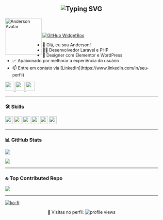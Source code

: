 <h2 align="center">
  <img src="https://readme-typing-svg.demolab.com?font=Fira+Code&pause=1000&color=9B72FF&width=435&lines=Hello%2C+I'm+Anderson!;Laravel+%26+PHP+Developer;Designer+with+Elementor/WordPress;Open+to+new+opportunities" alt="Typing SVG" />
</h2>

<a href="https://github.com/aalvg" align="left">
  <img align="left" width="120" alt="Anderson Avatar" src="YOUR_AVATAR_IMAGE_URL">
</a>
<br><br>

[![GitHub WidgetBox](https://github-widgetbox.vercel.app/api/profile?username=aalvg&data=followers,repositories,stars,commits&theme=darkmode)](https://github.com/aalvg)

<ul align="left">
  <li>👋 Olá, eu sou Anderson!</li>
  <li>👨‍💻 Desenvolvedor Laravel e PHP</li>
  <li>🎨 Designer com Elementor e WordPress</li>
  <li>📈 Apaixonado por melhorar a experiência do usuário</li>
  <li>📫 Entre em contato via [LinkedIn](https://www.linkedin.com/in/seu-perfil)</li>
</ul>

<p align="left">
  <a href="https://www.linkedin.com/in/seu-perfil/" target="_blank">
    <img src="https://img.shields.io/badge/LinkedIn-%230077B5.svg?&style=for-the-badge&logo=linkedin&logoColor=white" height="30" />
  </a>
  <a href="mailto:seu-email@example.com" target="_blank">
    <img src="https://img.shields.io/badge/Email-D14836?style=for-the-badge&logo=gmail&logoColor=white" height="30" />
  </a>
  <a href="https://twitter.com/seu_usuario" target="_blank">
    <img src="https://img.shields.io/badge/Twitter-%231DA1F2.svg?&style=for-the-badge&logo=twitter&logoColor=white" height="30" />
  </a>
</p>

---

### 🛠️ Skills

<img src="https://img.shields.io/badge/Laravel-%23FF2D20.svg?style=for-the-badge&logo=laravel&logoColor=white" height="25" />
<img src="https://img.shields.io/badge/PHP-%23777BB4.svg?style=for-the-badge&logo=php&logoColor=white" height="25" />
<img src="https://img.shields.io/badge/Elementor-%23EA4C89.svg?style=for-the-badge&logo=elementor&logoColor=white" height="25" />
<img src="https://img.shields.io/badge/WordPress-%2321759B.svg?style=for-the-badge&logo=wordpress&logoColor=white" height="25" />
<img src="https://img.shields.io/badge/JavaScript-%23F7DF1E.svg?style=for-the-badge&logo=javascript&logoColor=black" height="25" />
<img src="https://img.shields.io/badge/MySQL-%234479A1.svg?style=for-the-badge&logo=mysql&logoColor=white" height="25" />

---

### 📊 GitHub Stats

![](https://github-readme-stats.vercel.app/api?username=aalvg&theme=dark&hide_border=false&include_all_commits=false&count_private=false)

![](https://github-readme-stats.vercel.app/api/top-langs/?username=aalvg&theme=dark&hide_border=false&include_all_commits=false&count_private=false&layout=compact)

---

### 🔝 Top Contributed Repo
![](https://github-contributor-stats.vercel.app/api?username=aalvg&limit=5&theme=dark&combine_all_yearly_contributions=true)

---

[![ko-fi](https://ko-fi.com/img/githubbutton_sm.svg)](https://ko-fi.com/SEU_USUARIO)

<p align="center">👀 Visitas no perfil: <img src="https://komarev.com/ghpvc/?username=aalvg&color=blueviolet" alt="profile views" /> </p>

